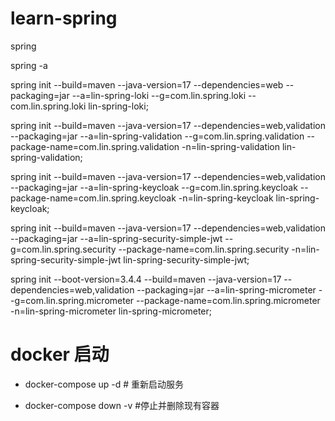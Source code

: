 # learn-spring
spring



spring -a





spring init --build=maven --java-version=17 --dependencies=web --packaging=jar --a=lin-spring-loki --g=com.lin.spring.loki --com.lin.spring.loki lin-spring-loki;

spring init --build=maven --java-version=17 --dependencies=web,validation --packaging=jar --a=lin-spring-validation --g=com.lin.spring.validation --package-name=com.lin.spring.validation
-n=lin-spring-validation lin-spring-validation;


spring init --build=maven --java-version=17 --dependencies=web,validation --packaging=jar --a=lin-spring-keycloak --g=com.lin.spring.keycloak --package-name=com.lin.spring.keycloak  -n=lin-spring-keycloak lin-spring-keycloak;


spring init --build=maven --java-version=17 --dependencies=web,validation --packaging=jar --a=lin-spring-security-simple-jwt --g=com.lin.spring.security --package-name=com.lin.spring.security  -n=lin-spring-security-simple-jwt lin-spring-security-simple-jwt;


spring init --boot-version=3.4.4 --build=maven --java-version=17 --dependencies=web,validation --packaging=jar --a=lin-spring-micrometer --g=com.lin.spring.micrometer --package-name=com.lin.spring.micrometer  -n=lin-spring-micrometer lin-spring-micrometer;

# docker 启动
- docker-compose up -d  # 重新启动服务

- docker-compose down -v  #停止并删除现有容器
